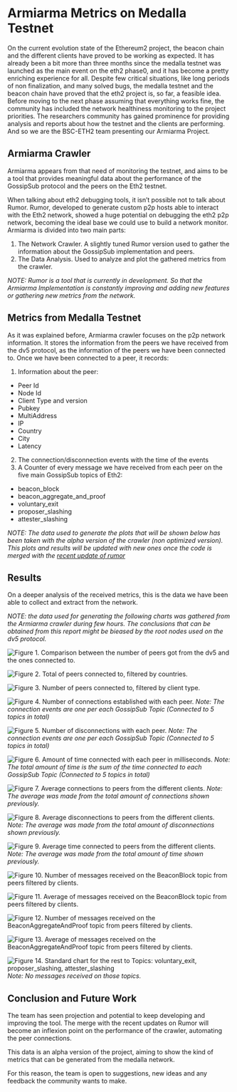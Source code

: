  
# Armiarma Metrics on Medalla Testnet

On the current evolution state of the Ethereum2 project, the beacon chain and the different clients have proved to be working as expected. It has already been a bit more than three months since the medalla testnet was launched as the main event on the eth2 phase0, and it has become a pretty enriching experience for all. 
Despite few critical situations, like long periods of non finalization, and many solved bugs, the medalla testnet and the beacon chain have proved that the eth2 project is, so far, a feasible idea.
Before moving to the next phase assuming that everything works fine, the community has included the network healthiness monitoring to the project priorities. The researchers community has gained prominence for providing analysis and reports about how the testnet and the clients are performing. And so we are the BSC-ETH2 team presenting our Armiarma Project.

## Armiarma Crawler

Armiarma appears from that need of monitoring the testnet, and aims to be a tool that provides meaningful data about the performance of the GossipSub protocol and the peers on the Eth2 testnet. 

When talking about eth2 debugging tools, it isn’t possible not to talk about Rumor. Rumor, developed to generate custom p2p hosts able to interact with the Eth2 network, showed a huge potential on debugging the eth2 p2p network, becoming the ideal base we could use to build a network monitor.
Armiarma is divided into two main parts:
1. The Network Crawler. A slightly tuned Rumor version used to gather the information about  the GossipSub implementation and peers. 
2. The Data Analysis. Used to analyze and plot the gathered metrics from the crawler.

*NOTE: Rumor is a tool that is currently in development. So that the Armiarma Implementation is constantly improving and adding new features or gathering new metrics from the network.*


## Metrics from Medalla Testnet

As it was explained before, Armiarma crawler focuses on the p2p network information. It stores the information from the peers we have received from the dv5 protocol, as the information of the peers we have been connected to. 
Once we have been connected to a peer, it records:
1. Information about the peer:
- Peer Id
- Node Id
- Client Type and version
- Pubkey
- MultiAddress
- IP
- Country
- City
- Latency
2. The connection/disconnection events with the time of the events
3. A Counter of every message we have received from each peer on the five main GossipSub topics of Eth2:
- beacon_block
- beacon_aggregate_and_proof
- voluntary_exit
- proposer_slashing
- attester_slashing

*NOTE: The data used to generate the plots that will be shown below has been taken with the alpha version of the crawler (non optimized version). This plots and results will be updated with new ones once the code is merged with the [recent update of rumor](https://github.com/protolambda/rumor/commit/6549267e93d4f409731d0e59ae45863347b0b226)*

## Results

On a deeper analysis of the received metrics, this is the data we have been able to collect and extract from the network.

*NOTE: the data used for generating the following charts was gathered from the Armiarma crawler during few hours. The conclusions that can be obtained from this report might be bieased by the root nodes used on the dv5 protocol.*

![Figure 1. Comparison between the number of peers got from the dv5 and the ones connected to.](./charts/TotalPeersVsConnected.png)

![Figure 2. Total of peers connected to, filtered by countries.](./charts/PeersClassifiedByCountry.png)

![Figure 3. Number of peers connected to, filtered by client type.](./charts/PeersOnClients.png)

![Figure 4. Number of connections established with each peer.](./charts/NumberOfConnectionsPerPeer.png)
*Note: The connection events are one per each GossipSub Topic (Connected to 5 topics in total)*

![Figure 5. Number of disconnections with each peer.](./charts/NumberOfDisconnectionsPerPeer.png)
*Note: The connection events are one per each GossipSub Topic (Connected to 5 topics in total)*

![Figure 6. Amount of time connected with each peer in milliseconds.](./charts/MinutesConnectedToPeers.png)
*Note: The total amount of time is the sum of the time connected to each GossipSub Topic (Connected to 5 topics in total)*

![Figure 7. Average connections to peers from the different clients.](./charts/AverageConnectionsPerClientPeers.png)
*Note: The average was made from the total amount of connections shown previously.*

![Figure 8. Average disconnections to peers from the different clients.](./charts/AverageDisconnectionPerClientPeers.png)
*Note: The average was made from the total amount of disconnections shown previously.*

![Figure 9. Average time connected to peers from the different clients.](./charts/AverageTotalTimeConnectedToClientPeers.png)
*Note: The average was made from the total amount of time shown previously.*

![Figure 10. Number of messages received on the BeaconBlock topic from peers filtered by clients.](./charts/NumberOfMessagesReceivedBeaconBlock.png)

![Figure 11. Average of messages received on the BeaconBlock topic from peers filtered by clients.](./charts/AverageMessagesReceivedBeaconBlock.png)

![Figure 12. Number of messages received on the BeaconAggregateAndProof topic from peers filtered by clients.](./charts/NumberOfMessagesReceivedBeaconAggregatedAndProof.png)

![Figure 13. Average of messages received on the BeaconAggregateAndProof topic from peers filtered by clients.](./charts/AverageMessagesReceivedBeaconAggregateAndProof.png)

![Figure 14. Standard chart for the rest to Topics: voluntary_exit, proposer_slashing, attester_slashing](./charts/EmptyGraphForMessages.png)
*Note: No messages received on those topics.*


## Conclusion and Future Work

The team has seen projection and potential to keep developing and improving the tool. The merge with the recent updates on Rumor will become an inflexion point on the performance of the crawler, automating the peer connections.

This data is an alpha version of the project, aiming to show the kind of metrics that can be generated from the medalla network. 

For this reason, the team is open to suggestions, new ideas and any feedback the community wants to make.

